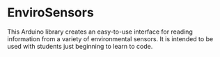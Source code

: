 # EnviroSensors
This Arduino library creates an easy-to-use interface for reading information from a variety of environmental sensors. It is intended to be used with students just beginning to learn to code.
